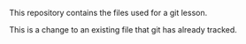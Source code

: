 This repository contains the files used for a git lesson.

This is a change to an existing file that git has already tracked.

